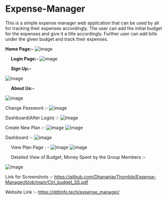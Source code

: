 # Expense-Manager
This is a simple expense manager web application that can be used by all for tracking their expenses accordingly. 
The user can add the initial budget for the expenses and give it a title accordingly.
Further user can add bills under the given budget and track their expenses.

<b>Home Page:-</b>
![image](https://user-images.githubusercontent.com/41919659/168827849-4c5b383a-82ee-4069-9557-81f90610bbf8.png)

 
<b>Login Page:-</b>
![image](https://user-images.githubusercontent.com/41919659/168827872-8c98bb59-01a1-4eb5-bba7-2d583c67b61a.png)

 
 
<b>Sign Up:-</b>

 
![image](https://user-images.githubusercontent.com/41919659/168827907-42ba061e-73e0-4851-be43-0559739c348d.png)

 
<b>About Us:-</b>

 ![image](https://user-images.githubusercontent.com/41919659/168828575-e46d28ee-f62d-43e8-bd9f-812783bcf7e6.png)

 
Change Password :-
![image](https://user-images.githubusercontent.com/41919659/168832865-86a50300-18ff-4059-a2e1-ce4d0200eac6.png)



Dashboard(After Login) :- 
![image](https://user-images.githubusercontent.com/41919659/168833136-9e802a29-51ca-46b0-9025-085065281d19.png)

Create New Plan :- 
![image](https://user-images.githubusercontent.com/41919659/168845908-7880bb50-241a-4fa9-8944-9fc093e2db4b.png)
![image](https://user-images.githubusercontent.com/41919659/168845951-0e2aa4c8-edc3-4f41-91f4-9be1b4cb77da.png)

Dashboard :- 
![image](https://user-images.githubusercontent.com/41919659/168846012-98cf8228-664c-4f69-b425-2b4098507bb0.png)

 
 
View Plan Page : -
![image](https://user-images.githubusercontent.com/41919659/168833958-a22fd484-d682-41a4-98e5-a517347cd7fa.png)
![image](https://user-images.githubusercontent.com/41919659/168833475-430f49b1-99a9-4f2c-b1d5-20751fb2e21b.png)


 
 
Detailed View of Budget, Money Spent by the Group Members :- 
 
![image](https://user-images.githubusercontent.com/41919659/168834096-90be5198-0319-4a18-98b7-29e8ded101ce.png)



Link for Screenshots :- https://github.com/DhananjayThomble/Expense-Manager/blob/main/Ctrl_budget_SS.pdf

Website Link :- https://ddtinfo.tech/expense_manager/
